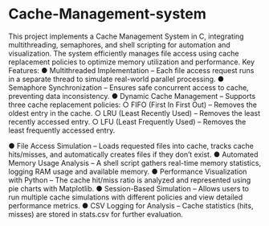# Cache-Management-system
This project implements a Cache Management System in C, integrating
multithreading, semaphores, and shell scripting for automation and visualization.
The system efficiently manages file access using cache replacement policies to
optimize memory utilization and performance.
Key Features:
● Multithreaded Implementation – Each file access request runs in a separate
thread to simulate real-world parallel processing.
● Semaphore Synchronization – Ensures safe concurrent access to cache,
preventing data inconsistency.
● Dynamic Cache Management – Supports three cache replacement policies:
○ FIFO (First In First Out) – Removes the oldest entry in the cache.
○ LRU (Least Recently Used) – Removes the least recently accessed
entry.
○ LFU (Least Frequently Used) – Removes the least frequently accessed
entry.

● File Access Simulation – Loads requested files into cache, tracks cache
hits/misses, and automatically creates files if they don’t exist.
● Automated Memory Usage Analysis – A shell script gathers real-time memory
statistics, logging RAM usage and available memory.
● Performance Visualization with Python – The cache hit/miss ratio is analyzed
and represented using pie charts with Matplotlib.
● Session-Based Simulation – Allows users to run multiple cache simulations
with different policies and view detailed performance metrics.
● CSV Logging for Analysis – Cache statistics (hits, misses) are stored in
stats.csv for further evaluation.
